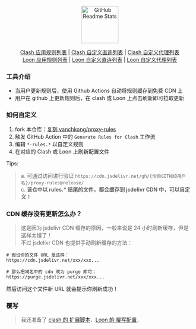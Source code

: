 <p align="center">
  <img width="100px" src="https://user-images.githubusercontent.com/35565811/214613019-6fd702b7-445e-4663-8471-f47005241724.png" align="center" alt="GitHub Readme Stats" />
 
  <p align="center">
  </p>

  <p align="center">
    <a href="https://cdn.jsdelivr.net/gh/vanchkong/proxy-rules@release/applications-rules.txt">Clash 应用规则列表</a> |
    <a href="https://cdn.jsdelivr.net/gh/vanchkong/proxy-rules@release/custom-direct-rules.txt">Clash 自定义直连列表</a> |
    <a href="https://cdn.jsdelivr.net/gh/vanchkong/proxy-rules@release/custom-proxy-rules.txt">Clash 自定义代理列表</a> 
    <br>
    <a href="https://cdn.jsdelivr.net/gh/vanchkong/proxy-rules@release/applications-rules.list">Loon 应用规则列表</a> |
    <a href="https://cdn.jsdelivr.net/gh/vanchkong/proxy-rules@release/custom-direct-rules.list">Loon 自定义直连列表</a> |
    <a href="https://cdn.jsdelivr.net/gh/vanchkong/proxy-rules@release/custom-proxy-rules.list">Loon 自定义代理列表</a>
  </p>

</p>

### 工具介绍

- 当用户更新规则后，使用 Github Actions 自动将规则缓存到免费 CDN 上
- 用户在 github 上更新规则后，在 clash 或 Loon 上点击刷新即可拉取更新

### 如何自定义

1. fork 本仓库：[复刻 vanchkong/proxy-rules](https://github.com/vanchkong/proxy-rules/fork)
2. 触发 GitHub Action 中的 `Generate Rules for Clash` 工作流
3. 编辑 `*-rules.*` 以自定义规则
4. 在对应的 Clash 或 Loon 上刷新配置文件

Tips:

> a. 可通过访问进行验证 `https://cdn.jsdelivr.net/gh/{你的GITHUB用户名}/proxy-rules@release/`  
> c. **该仓中以 rules.\* 结尾的文件，都会缓存到 jsdelivr CDN 中，可以自定义！**

### CDN 缓存没有更新怎么办？

> 这是因为 jsdelivr CDN 缓存的原因，一般来说是 24 小时刷新缓存，但是这样太慢了！  
> 不过 jsdelivr CDN 也提供手动刷新缓存的方法：

```
# 假设你的文件 URL 是这样：
https://cdn.jsdelivr.net/xxx/xxx...

# 那么把域名中的 cdn 改为 purge 即可：
https://purge.jsdelivr.net/xxx/xxx...
```

然后访问这个文件新 URL 就会提示你刷新成功！

### 覆写

> 我还准备了 [clash 的 扩展脚本](./clash.js)、[Loon 的 覆写配置](./loon.conf)，
